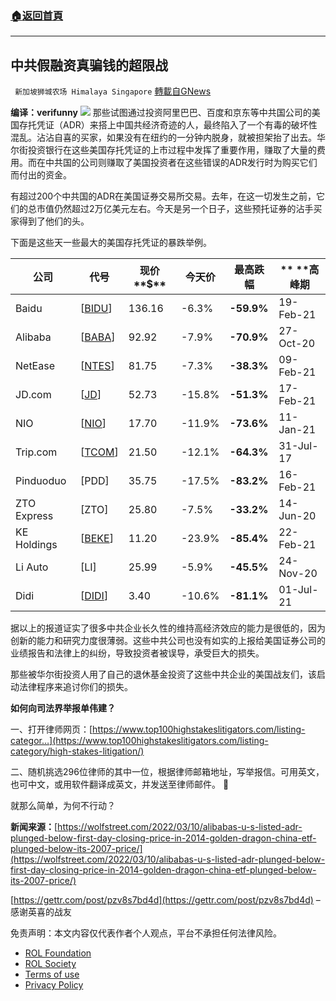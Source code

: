 ###  [:house:返回首頁](https://github.com/ourhimalayas/txt)
---


## 中共假融资真骗钱的超限战
` 新加坡狮城农场 Himalaya Singapore` [轉載自GNews](https://gnews.org/zh-hans/2163263/)

**编译：verifunny**
![](https://assets.gnews.org/wp-content/uploads/2022/03/Screenshot-2022-03-14-232023.jpg)
那些试图通过投资阿里巴巴、百度和京东等中共国公司的美国存托凭证（ADR）来搭上中国共经济奇迹的人，最终陷入了一个有毒的破坏性混乱。沾沾自喜的买家，如果没有在纽约的一分钟内脱身，就被担架抬了出去。华尔街投资银行在这些美国存托凭证的上市过程中发挥了重要作用，赚取了大量的费用。而在中共国的公司则赚取了美国投资者在这些错误的ADR发行时为购买它们而付出的资金。

有超过200个中共国的ADR在美国证券交易所交易。去年，在这一切发生之前，它们的总市值仍然超过2万亿美元左右。今天是另一个日子，这些预托证券的沾手买家得到了他们的头。

下面是这些天一些最大的美国存托凭证的暴跌举例。


| 公司 | 代号 | **现价****$** | 今天价 | 最高跌幅 | ** ****高峰期** |
| --- | --- | --- | --- | --- | --- |
| Baidu | [[BIDU](https://wolfstreet.com/stock/bidu)] | 136.16 | -6.3% | **-59.9%** | 19-Feb-21 |
| Alibaba | [[BABA](https://wolfstreet.com/stock/baba)] | 92.92 | -7.9% | **-70.9%** | 27-Oct-20 |
| NetEase | [[NTES](https://wolfstreet.com/stock/ntes)] | 81.75 | -7.3% | **-38.3%** | 09-Feb-21 |
| JD.com | [[JD](https://wolfstreet.com/stock/jd)] | 52.73 | -15.8% | **-51.3%** | 17-Feb-21 |
| NIO | [[NIO](https://wolfstreet.com/stock/nio)] | 17.70 | -11.9% | **-73.6%** | 11-Jan-21 |
| Trip.com | [[TCOM](https://wolfstreet.com/stock/tcom)] | 21.50 | -12.1% | **-64.3%** | 31-Jul-17 |
| Pinduoduo | [PDD] | 35.75 | -17.5% | **-83.2%** | 16-Feb-21 |
| ZTO Express | [ZTO] | 25.80 | -7.5% | **-33.2%** | 14-Jun-20 |
| KE Holdings | [[BEKE](https://wolfstreet.com/stock/beke)] | 11.20 | -23.9% | **-85.4%** | 22-Feb-21 |
| Li Auto | [LI] | 25.99 | -5.9% | **-45.5%** | 24-Nov-20 |
| Didi | [[DIDI](https://wolfstreet.com/stock/didi)] | 3.40 | -10.6% | **-81.1%** | 01-Jul-21 |


据以上的报道证实了很多中共企业长久性的维持高经济效应的能力是很低的，因为创新的能力和研究力度很薄弱。这些中共公司也没有如实的上报给美国证券公司的业绩报告和法律上的纠纷，导致投资者被误导，承受巨大的损失。

那些被华尔街投资人用了自己的退休基金投资了这些中共企业的美国战友们，该启动法律程序来追讨你们的损失。

**如何向司法界举报单伟建？**

一、打开律师网页：[https://www.top100highstakeslitigators.com/listing-categor…](https://www.top100highstakeslitigators.com/listing-category/high-stakes-litigation/)

二、随机挑选296位律师的其中一位，根据律师邮箱地址，写举报信。可用英文，也可中文，或用软件翻译成英文，并发送至律师邮件。 **📢**

就那么简单，为何不行动？

**新闻来源：**[https://wolfstreet.com/2022/03/10/alibabas-u-s-listed-adr-plunged-below-first-day-closing-price-in-2014-golden-dragon-china-etf-plunged-below-its-2007-price/](https://wolfstreet.com/2022/03/10/alibabas-u-s-listed-adr-plunged-below-first-day-closing-price-in-2014-golden-dragon-china-etf-plunged-below-its-2007-price/)

[https://gettr.com/post/pzv8s7bd4d](https://gettr.com/post/pzv8s7bd4d) – 感谢英喜的战友

 

免责声明：本文内容仅代表作者个人观点，平台不承担任何法律风险。

- [ROL Foundation](https://rolfoundation.org/)
- [ROL Society](https://rolsociety.org/)
- [Terms of use](https://gnews.org/terms-of-use-3/)
- [Privacy Policy](https://gnews.org/privacy-policy/)
